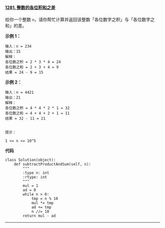 # 

#### [1281. 整数的各位积和之差](https://leetcode-cn.com/problems/subtract-the-product-and-sum-of-digits-of-an-integer/)

给你一个整数 `n`，请你帮忙计算并返回该整数「各位数字之积」与「各位数字之和」的差。

**示例 1：**

```
输入：n = 234
输出：15 
解释：
各位数之积 = 2 * 3 * 4 = 24 
各位数之和 = 2 + 3 + 4 = 9 
结果 = 24 - 9 = 15
```

**示例 2：**

```
输入：n = 4421
输出：21
解释： 
各位数之积 = 4 * 4 * 2 * 1 = 32 
各位数之和 = 4 + 4 + 2 + 1 = 11 
结果 = 32 - 11 = 21


```



```
提示：

1 <= n <= 10^5
```

**代码**

```
class Solution(object):
    def subtractProductAndSum(self, n):
        """
        :type n: int
        :rtype: int
        """
        mul = 1
        ad = 0
        while n > 0:
            tmp = n % 10
            mul *= tmp
            ad += tmp
            n //= 10
        return mul - ad
```



****


